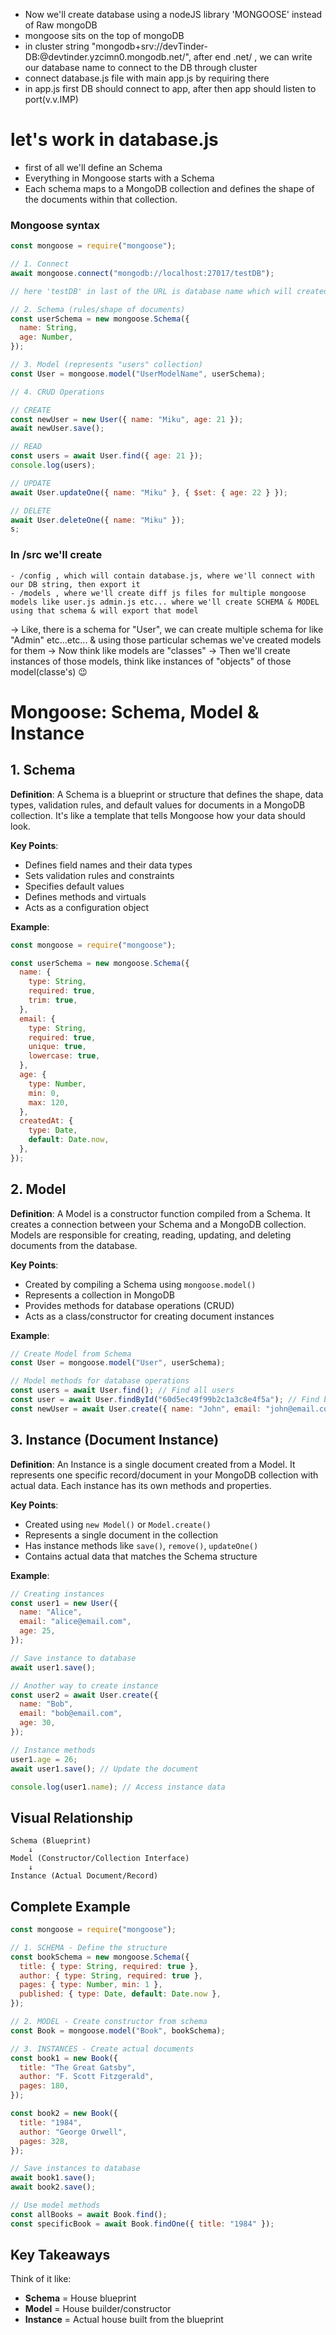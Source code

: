 - Now we'll create database using a nodeJS library 'MONGOOSE' instead of Raw mongoDB
- mongoose sits on the top of mongoDB
- in cluster string "mongodb+srv://devTinder-DB:<password>@devtinder.yzcimn0.mongodb.net/", after end .net/ , we can write our database name to connect to the DB through cluster
- connect database.js file with main app.js by requiring there
- in app.js first DB should connect to app, after then app should listen to port(v.v.IMP)

# let's work in database.js

- first of all we'll define an Schema
- Everything in Mongoose starts with a Schema
- Each schema maps to a MongoDB collection and defines the shape of the documents within that collection.

### Mongoose syntax

```js
const mongoose = require("mongoose");

// 1. Connect
await mongoose.connect("mongodb://localhost:27017/testDB");

// here 'testDB' in last of the URL is database name which will created on mongoDB compass :)

// 2. Schema (rules/shape of documents)
const userSchema = new mongoose.Schema({
  name: String,
  age: Number,
});

// 3. Model (represents "users" collection)
const User = mongoose.model("UserModelName", userSchema);

// 4. CRUD Operations

// CREATE
const newUser = new User({ name: "Miku", age: 21 });
await newUser.save();

// READ
const users = await User.find({ age: 21 });
console.log(users);

// UPDATE
await User.updateOne({ name: "Miku" }, { $set: { age: 22 } });

// DELETE
await User.deleteOne({ name: "Miku" });
s;
```

### In /src we'll create

    - /config , which will contain database.js, where we'll connect with our DB string, then export it
    - /models , where we'll create diff js files for multiple mongoose models like user.js admin.js etc... where we'll create SCHEMA & MODEL using that schema & will export that model

-> Like, there is a schema for "User", we can create multiple schema for like "Admin" etc...etc... & using those particular schemas we've created models for them
-> Now think like models are "classes"
-> Then we'll create instances of those models, think like instances of "objects" of those model(classe's) 😉

# Mongoose: Schema, Model & Instance

## 1. Schema

**Definition**: A Schema is a blueprint or structure that defines the shape, data types, validation rules, and default values for documents in a MongoDB collection. It's like a template that tells Mongoose how your data should look.

**Key Points**:

- Defines field names and their data types
- Sets validation rules and constraints
- Specifies default values
- Defines methods and virtuals
- Acts as a configuration object

**Example**:

```javascript
const mongoose = require("mongoose");

const userSchema = new mongoose.Schema({
  name: {
    type: String,
    required: true,
    trim: true,
  },
  email: {
    type: String,
    required: true,
    unique: true,
    lowercase: true,
  },
  age: {
    type: Number,
    min: 0,
    max: 120,
  },
  createdAt: {
    type: Date,
    default: Date.now,
  },
});
```

## 2. Model

**Definition**: A Model is a constructor function compiled from a Schema. It creates a connection between your Schema and a MongoDB collection. Models are responsible for creating, reading, updating, and deleting documents from the database.

**Key Points**:

- Created by compiling a Schema using `mongoose.model()`
- Represents a collection in MongoDB
- Provides methods for database operations (CRUD)
- Acts as a class/constructor for creating document instances

**Example**:

```javascript
// Create Model from Schema
const User = mongoose.model("User", userSchema);

// Model methods for database operations
const users = await User.find(); // Find all users
const user = await User.findById("60d5ec49f99b2c1a3c8e4f5a"); // Find by ID
const newUser = await User.create({ name: "John", email: "john@email.com" }); // Create
```

## 3. Instance (Document Instance)

**Definition**: An Instance is a single document created from a Model. It represents one specific record/document in your MongoDB collection with actual data. Each instance has its own methods and properties.

**Key Points**:

- Created using `new Model()` or `Model.create()`
- Represents a single document in the collection
- Has instance methods like `save()`, `remove()`, `updateOne()`
- Contains actual data that matches the Schema structure

**Example**:

```javascript
// Creating instances
const user1 = new User({
  name: "Alice",
  email: "alice@email.com",
  age: 25,
});

// Save instance to database
await user1.save();

// Another way to create instance
const user2 = await User.create({
  name: "Bob",
  email: "bob@email.com",
  age: 30,
});

// Instance methods
user1.age = 26;
await user1.save(); // Update the document

console.log(user1.name); // Access instance data
```

## Visual Relationship

```
Schema (Blueprint)
    ↓
Model (Constructor/Collection Interface)
    ↓
Instance (Actual Document/Record)
```

## Complete Example

```javascript
const mongoose = require("mongoose");

// 1. SCHEMA - Define the structure
const bookSchema = new mongoose.Schema({
  title: { type: String, required: true },
  author: { type: String, required: true },
  pages: { type: Number, min: 1 },
  published: { type: Date, default: Date.now },
});

// 2. MODEL - Create constructor from schema
const Book = mongoose.model("Book", bookSchema);

// 3. INSTANCES - Create actual documents
const book1 = new Book({
  title: "The Great Gatsby",
  author: "F. Scott Fitzgerald",
  pages: 180,
});

const book2 = new Book({
  title: "1984",
  author: "George Orwell",
  pages: 328,
});

// Save instances to database
await book1.save();
await book2.save();

// Use model methods
const allBooks = await Book.find();
const specificBook = await Book.findOne({ title: "1984" });
```

## Key Takeaways

Think of it like:

- **Schema** = House blueprint
- **Model** = House builder/constructor
- **Instance** = Actual house built from the blueprint
